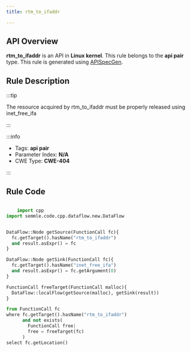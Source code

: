 ```yaml
---
title: rtm_to_ifaddr

---
```



## API Overview
**rtm_to_ifaddr** is an API in **Linux kernel**. This rule belongs to the **api pair** type. This rule is generated using [APISpecGen](../../tools/APISpecGen).
## Rule Description

:::tip

The resource acquired by rtm_to_ifaddr must be properly released using inet_free_ifa

:::

:::info

- Tags: **api pair**
- Parameter Index: **N/A**
- CWE Type: **CWE-404**

:::

## Rule Code
```python

    import cpp
import semmle.code.cpp.dataflow.new.DataFlow


DataFlow::Node getSource(FunctionCall fc){
  fc.getTarget().hasName("rtm_to_ifaddr")
  and result.asExpr() = fc
}

DataFlow::Node getSink(FunctionCall fc){
  fc.getTarget().hasName("inet_free_ifa")
  and result.asExpr() = fc.getArgument(0)
}

FunctionCall freeTarget(FunctionCall malloc){
  DataFlow::localFlow(getSource(malloc), getSink(result))
}

from FunctionCall fc
where fc.getTarget().hasName("rtm_to_ifaddr")
      and not exists(
        FunctionCall free| 
        free = freeTarget(fc)
      )
select fc.getLocation()

    
```